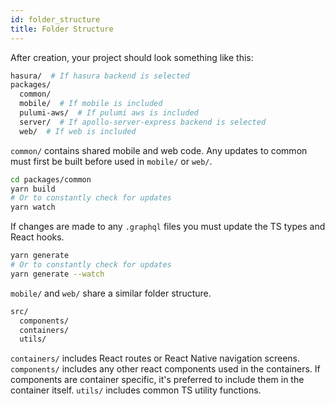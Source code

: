 ```yaml
---
id: folder_structure
title: Folder Structure
---
```


After creation, your project should look something like this:

```bash
hasura/  # If hasura backend is selected
packages/
  common/
  mobile/  # If mobile is included
  pulumi-aws/  # If pulumi aws is included
  server/  # If apollo-server-express backend is selected
  web/  # If web is included
```

`common/` contains shared mobile and web code. Any updates to common must first be built before used in `mobile/` or `web/`.

```bash
cd packages/common
yarn build
# Or to constantly check for updates
yarn watch
```

If changes are made to any `.graphql` files you must update the TS types and React hooks.

```bash
yarn generate
# Or to constantly check for updates
yarn generate --watch
```

`mobile/` and `web/` share a similar folder structure.

```bash
src/
  components/
  containers/
  utils/
```

`containers/` includes React routes or React Native navigation screens. `components/` includes any other react components used in the containers. If components are container specific, it's preferred to include them in the container itself. `utils/` includes common TS utility functions.

